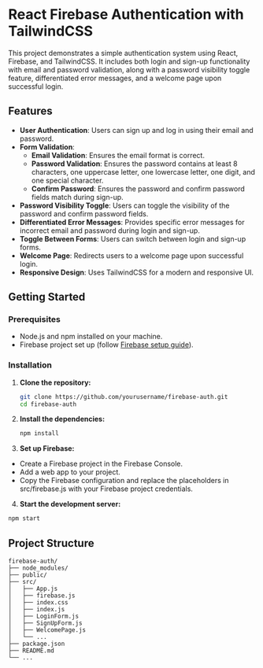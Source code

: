 # React Firebase Authentication with TailwindCSS

This project demonstrates a simple authentication system using React, Firebase, and TailwindCSS. It includes both login and sign-up functionality with email and password validation, along with a password visibility toggle feature, differentiated error messages, and a welcome page upon successful login.

## Features

- **User Authentication**: Users can sign up and log in using their email and password.
- **Form Validation**:
  - **Email Validation**: Ensures the email format is correct.
  - **Password Validation**: Ensures the password contains at least 8 characters, one uppercase letter, one lowercase letter, one digit, and one special character.
  - **Confirm Password**: Ensures the password and confirm password fields match during sign-up.
- **Password Visibility Toggle**: Users can toggle the visibility of the password and confirm password fields.
- **Differentiated Error Messages**: Provides specific error messages for incorrect email and password during login and sign-up.
- **Toggle Between Forms**: Users can switch between login and sign-up forms.
- **Welcome Page**: Redirects users to a welcome page upon successful login.
- **Responsive Design**: Uses TailwindCSS for a modern and responsive UI.

## Getting Started

### Prerequisites

- Node.js and npm installed on your machine.
- Firebase project set up (follow [Firebase setup guide](https://firebase.google.com/docs/web/setup)).

### Installation

1. **Clone the repository:**
   
   ```bash
   git clone https://github.com/yourusername/firebase-auth.git
   cd firebase-auth
   
3. **Install the dependencies:**
   
   ```bash
   npm install
   
5. **Set up Firebase:**

- Create a Firebase project in the Firebase Console.
- Add a web app to your project.
- Copy the Firebase configuration and replace the placeholders in src/firebase.js with your Firebase project credentials.

  
4. **Start the development server:**

  ```bash
  npm start
```

## Project Structure

```plaintext
firebase-auth/
├── node_modules/
├── public/
├── src/
│   ├── App.js
│   ├── firebase.js
│   ├── index.css
│   ├── index.js
│   ├── LoginForm.js
│   ├── SignUpForm.js
│   ├── WelcomePage.js
│   └── ...
├── package.json
├── README.md
└── ...
